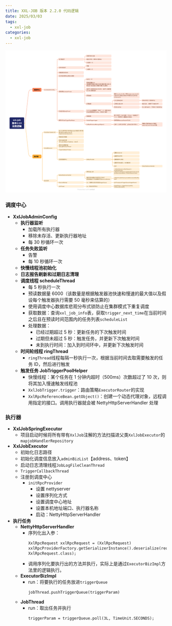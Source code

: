 ```yaml
---
title: XXL-JOB 版本 2.2.0 代码逻辑
date: 2025/03/03
tags:
  - xxl-job
categories:
  - xxl-job
---
```


![ XXL-JOB 版本 2.2.0 代码逻辑](xxl-job版本2.2.0业务逻辑.png)

### 调度中心

- **XxlJobAdminConfig**
  - **执行器监听**
    - 加载所有执行器
    - 移除未存活、更新执行器地址
    - 每 30 秒循环一次
  - **任务失败监听**
    - 告警
    - 每 10 秒循环一次
  - **快慢线程池初始化**
  - **日志报告刷新和过期日志清理**
  - **调度线程 scheduleThread**
    - 每 5 秒执行一次
    - 预读数据量 6000（该数量是根据触发器池快速和慢速的最大值以及假设每个触发器执行需要 50 毫秒来估算的）
    - 使用调度中心数据库悲观分布式锁防止在集群模式下重复调度
    - 获取数据：查询`xxl_job_info`表，获取`trigger_next_time`在当前时间之后且在预读时间范围内的任务列表`scheduleList`
    - 处理数据：
      - 已经过期超过 5 秒：更新任务的下次触发时间
      - 过期但未超过 5 秒：触发任务，并更新下次触发时间
      - 未到执行时间：加入到时间环中，并更新下次触发时间
  - **时间轮线程 ringThread**
    - `ringThread`线程每隔一秒执行一次，根据当前时间去取需要触发的任务 ID，然后进行触发
  - **触发任务 JobTriggerPoolHelper**
    - 快慢线程：某个任务在 1 分钟内超时（500ms）次数超过了 10 次，则将其加入慢速触发线程池
    - `XxlJobTrigger.trigger`：路由策略`ExecutorRouter`的实现
    - `XxlRpcReferenceBean.getObject()`：创建一个动态代理对象，远程调用指定的接口。调用执行器就会被 NettyHttpServerHandler 处理

### 执行器

- **XxlJobSpringExecutor**
  - 项目启动时候将所有带有`XxlJob`注解的方法扫描进父类`XxlJobExecutor`的`mapjobHandlerRepository`
- **XxlJobExecutor**
  - 初始化日志路径
  - 初始化调度信息放入`adminBizList`【address、token】
  - 启动日志清理线程`JobLogFileCleanThread`
  - `TriggerCallbackThread`
  - 注册到调度中心
    - `initRpcProvider`
      - 设置 nettyserver
      - 设置序列化方式
      - 设置调度中心地址
      - 设置本机地址端口、执行器名称
      - 启动：NettyHttpServerHandler
- **执行任务**
  - **NettyHttpServerHandler**
    - 序列化出入参：
      ```
      XxlRpcRequest xxlRpcRequest = (XxlRpcRequest) xxlRpcProviderFactory.getSerializerInstance().deserialize(requestBytes, XxlRpcRequest.class);
      ```
    - 调用序列化要执行出的方法并执行，实际上是通过`ExecutorBizImpl`方法里的逻辑执行。
  - **ExecutorBizImpl**
    - run：将要执行的任务放进`triggerQueue`
      ```
      jobThread.pushTriggerQueue(triggerParam)
      ```
  - **JobThread**
    - run：取出任务并执行
      ```
      triggerParam = triggerQueue.poll(3L, TimeUnit.SECONDS);
      ```
